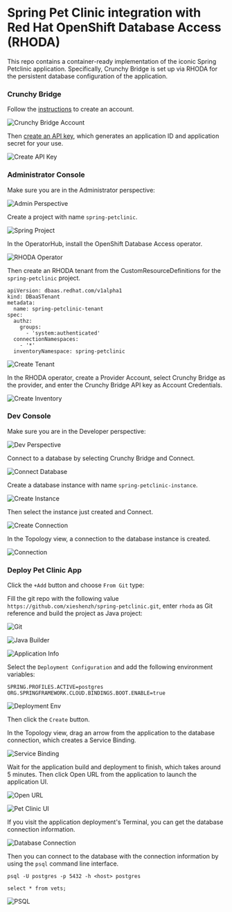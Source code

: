 # Spring Pet Clinic integration with Red Hat OpenShift Database Access (RHODA)

This repo contains a container-ready implementation of the iconic Spring Petclinic application. Specifically, Crunchy Bridge is set up via RHODA for the persistent database configuration of the application.

### Crunchy Bridge

Follow the [instructions](https://docs.crunchybridge.com/quickstart/provision/) to create an account.

![Crunchy Bridge Account](images/3-crunchy-bridge-account.png)

Then [create an API key](https://docs.crunchybridge.com/api-concepts/getting-started/#authentication), which generates an application ID and application secret for your use.

![Create API Key](images/4-create-api-key.png)

### Administrator Console

Make sure you are in the Administrator perspective:

![Admin Perspective](images/1-admin-perspective.png)

Create a project with name `spring-petclinic`.

![Spring Project](images/2-spring-petclinic-project.png)

In the OperatorHub, install the OpenShift Database Access operator.

![RHODA Operator](images/5-rhoda-operator.png)

Then create an RHODA tenant from the CustomResourceDefinitions for the `spring-petclinic` project.

```
apiVersion: dbaas.redhat.com/v1alpha1
kind: DBaaSTenant
metadata:
  name: spring-petclinic-tenant
spec:
  authz:
    groups:
      - 'system:authenticated'
  connectionNamespaces:
    - '*'
  inventoryNamespace: spring-petclinic
```

![Create Tenant](images/6-create-tenant.png)

In the RHODA operator, create a Provider Account, select Crunchy Bridge as the provider, and enter the Crunchy Bridge API key as Account Credentials.

![Create Inventory](images/7-create-inventory.png)

### Dev Console

Make sure you are in the Developer perspective:

![Dev Perspective](images/8-dev-perspective.png)

Connect to a database by selecting Crunchy Bridge and Connect.

![Connect Database](images/9-connect-database.png)

Create a database instance with name `spring-petclinic-instance`.

![Create Instance](images/10-create-instance.png)

Then select the instance just created and Connect.

![Create Connection](images/11-create-connection.png)

In the Topology view, a connection to the database instance is created.

![Connection](images/12-connection.png)

### Deploy Pet Clinic App

Click the `+Add` button and choose `From Git` type:

Fill the git repo with the following value `https://github.com/xieshenzh/spring-petclinic.git`, enter `rhoda` as Git reference and build the project as Java project:

![Git](images/13-git-repo.png)

![Java Builder](images/14-java-builder.png)

![Application Info](images/15-application.png)

Select the `Deployment Configuration` and add the following environment variables:

```
SPRING.PROFILES.ACTIVE=postgres 
ORG.SPRINGFRAMEWORK.CLOUD.BINDINGS.BOOT.ENABLE=true
```

![Deployment Env](images/16-deployment-env.png)

Then click the `Create` button. 

In the Topology view, drag an arrow from the application to the database connection, which creates a Service Binding.

![Service Binding](images/17-service-binding.png)

Wait for the application build and deployment to finish, which takes around 5 minutes. Then click Open URL from the application to launch the application UI.

![Open URL](images/18-open-url.png)


![Pet Clinic UI](images/19-pet-clinic-application.png)

If you visit the application deployment's Terminal, you can get the database connection information.

![Database Connection](images/20-pod-terminal.png)

Then you can connect to the database with the connection information by using the `psql` command line interface.

```shell
psql -U postgres -p 5432 -h <host> postgres
```

```
select * from vets;
```

![PSQL](images/21-psql.png)

